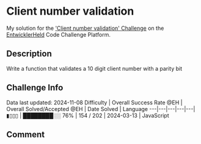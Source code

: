 # Client number validation

My solution for the ['Client number validation' Challenge](https://platform.entwicklerheld.de/challenge/client-number-validation?technology=JavaScript) on the [EntwicklerHeld](https://platform.entwicklerheld.de/) Code Challenge Platform.

## Description
Write a function that validates a 10 digit client number with a parity bit

## Challenge Info
Data last updated: 2024-11-08
Difficulty | Overall Success Rate @EH | Overall Solved/Accepted @EH | Date Solved | Language
---|---|---|---|---|
▮▯▯▯ | ████████░░ 76% | 154 / 202 | 2024-03-13 | JavaScript

## Comment
